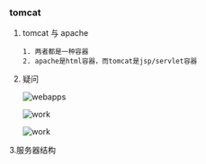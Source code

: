 ### tomcat

1. tomcat 与 apache
	```text
	1. 两者都是一种容器
	2. apache是html容器，而tomcat是jsp/servlet容器
	```
2. 疑问

	![webapps](/img/2018-04-05-webapps.png)
	
	![work](/img/2018-04-05-work.png)
	
	![work](/img/2018-04-05-localhost8080无法访问.png)

3.服务器结构

